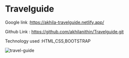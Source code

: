 # Travelguide
Google link :https://akhila-travelguide.netlify.app/

Github Link   :   https://github.com/akhilanithin/Travelguide.git

Technology used :HTML,CSS,BOOTSTRAP





![travel-guide](https://github.com/akhilanithin/Travelguide/assets/122517142/ba16f42a-942e-4442-b919-f2df7874b8eb)
